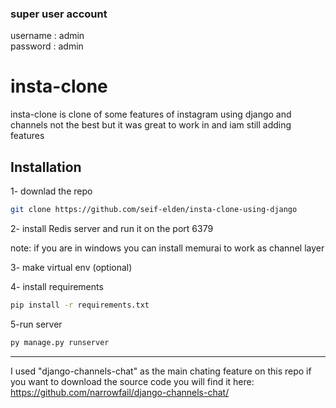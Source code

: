 ### super user account 
username : admin
<br>
password : admin


# insta-clone

insta-clone is clone of some features of instagram using django and channels not the best but it was great to work in and iam still adding features

## Installation

1- downlad the repo
```bash
git clone https://github.com/seif-elden/insta-clone-using-django
```

2- install Redis server and run it on the port 6379

note: if you are in windows you can install memurai to work as channel layer

3- make virtual env (optional)

   
4- install requirements
```bash
pip install -r requirements.txt
```

5-run server 
```bash
py manage.py runserver
```

<hr>

 I used "django-channels-chat" as the main chating feature on this repo if you want to download the source code you will find it here: https://github.com/narrowfail/django-channels-chat/
